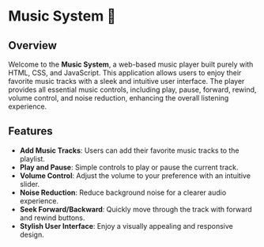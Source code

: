 # Music System 🎵

## Overview

Welcome to the **Music System**, a web-based music player built purely with HTML, CSS, and JavaScript. This application allows users to enjoy their favorite music tracks with a sleek and intuitive user interface. The player provides all essential music controls, including play, pause, forward, rewind, volume control, and noise reduction, enhancing the overall listening experience.

## Features

- **Add Music Tracks**: Users can add their favorite music tracks to the playlist.
- **Play and Pause**: Simple controls to play or pause the current track.
- **Volume Control**: Adjust the volume to your preference with an intuitive slider.
- **Noise Reduction**: Reduce background noise for a clearer audio experience.
- **Seek Forward/Backward**: Quickly move through the track with forward and rewind buttons.
- **Stylish User Interface**: Enjoy a visually appealing and responsive design.

